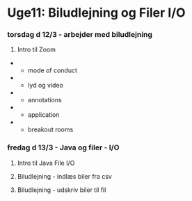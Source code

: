# Uge11: Biludlejning og Filer I/O
### torsdag d 12/3 - arbejder med biludlejning

1) Intro til Zoom

- - mode of conduct
- - lyd og video
- - annotations
- - application
- - breakout rooms

### fredag d 13/3 - Java og filer - I/O

1) Intro til Java File I/O

2) Biludlejning - indlæs biler fra csv

2) Biludlejning - udskriv biler til fil

